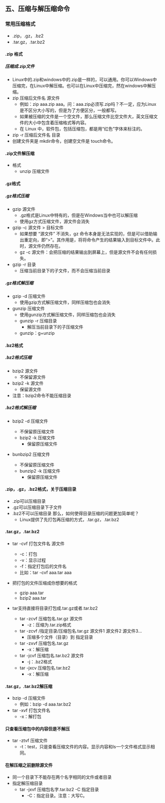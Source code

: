 
## 五、压缩与解压缩命令
### 常用压缩格式
- .zip，.gz，.bz2
- .tar.gz，.tar.bz2
#### .zip 格式
##### 压缩成.zip文件
- Linux中的.zip和windows中的.zip是一样的，可以通用。你可以Windows中压缩完，在Linux中解压缩。也可以在Linux中压缩完，然在windows中解压缩。
- zip 压缩后文件名 源文件
  - 例如：zip aaa.zip aaa。问：aaa.zip必须写.zip吗？不一定，应为Linux是不区分大小写的，但是为了方便区分，一般都写。
  - 如果被压缩的文件是一个空文件，那么压缩文件比空文件大，英文压缩文件的大小中包含着压缩格式等内容。
  - 在 Linux 中，软件包，包括压缩包，都是用“红色”字体来标注的。
- zip -r 压缩后文件名 目录 
- 创建文件夹是 mkdir命令，创建空文件是 touch命令。

#### .zip文件解压缩
- 格式
  - unzip 压缩文件
  
#### .gz格式
##### .gz格式压缩
- gzip 源文件
  - .gz格式是Linux中特有的，但是在Windows当中也可以解压缩
  - 使用gz方式压缩文件，源文件会消失
- gzip -c 源文件 > 目标文件
  - 如果想要 “源文件” 不消失，gz 命令本身是无法实现的，但是可以借助输出重定向，即“>”。其作用是，将将命令产生的结果输入到目标文件中。此时，源文件仍然存在。
  - gz -c 源文件：会把压缩的结果输出到屏幕上，但是源文件不会有任何损失。
- gzip -r 目录
  - 压缩当前目录下的子文件，而不会压缩当前目录
##### .gz格式解压缩
- gzip -d 压缩文件
  - 使用gzip方式解压缩文件，同样压缩包也会消失
- gunzip 压缩文件
  - 使用gunzip方式解压缩文件，同样压缩包也会消失
  - gunzip -r 压缩目录
    - 解压当前目录下的子压缩文件 
  - gunzip：g+unzip

#### .bz2格式
##### .bz2格式压缩
- bzip2 源文件
  - 不保留源文件
- bzip2 -k 源文件
  - 保留源文件
- 注意：bzip2命令不能压缩目录
  
##### .bz2格式解压缩
- bzip2 -d 压缩文件
  - 不保留原压缩文件
  - bzip2 -k 压缩文件
     - 保留原压缩文件

- bunbzip2 压缩文件
  - 不保留原压缩文件
  - bunzip2 -k 压缩文件
    - 保留原压缩文件 

#### .zip，.gz，.bz2格式，关于压缩目录
- .zip可以压缩目录
- .gz可以压缩目录下子文件
- .bz2不可以压缩目录
那么，如何使得目录压缩的问题更加简单呢？
    - Linux提供了先打包再压缩的方式，.tar.gz，.tar.bz2

#### .tar.gz，.tar.bz2
- tar -cvf 打包文件名 源文件
  - -c：打包
  - -v：显示过程
  - -f：指定打包后的文件名
  - 比如：tar -cvf aaa.tar aaa
- 把打包的文件压缩成你想要的格式
  - gzip aaa.tar
  - bzip2 aaa.tar

- tar支持直接将目录打包成.tar.gz或者.tar.bz2
  - tar -zcvf 压缩包名.tar.gz 源文件
    - -z：压缩为.tar.zip格式 
  - tar -zcvf /指定目录/压缩包名.tar.gz 源文件1 源文件2 源文件3...
    - 压缩多个文件（目录）到 指定目录
  - tar -zxvf 压缩包名.tar.gz
    - -x：解压缩
  - tar -jcvf 压缩包名.tar.bz2 源文件
    - -j：.bz2格式
  - tar -jxcv 压缩包名.tar.bz2
    - -x：解压缩
#### .tar.gz，.tar.bz2解压缩
- bzip -d 压缩文件
  - 例如：bzip -d aaa.tar.bz2
- tar -xvf 打包文件名
  - -x：解打包
  
#### 只查看压缩包中的内容但是不解压
- tar -ztvf 压缩文件
  - -t：test，只是查看压缩文件的内容。显示内容和ls一个文件格式显示相同。

#### 在解压缩之前删除源文件
- 同一个目录下不能存在两个名字相同的文件或者目录
- 指定解压缩目录
  - tar -jxvf 压缩包名字.tar.bz2 -C 指定目录
    - -C：指定目录。注意：大写C。


